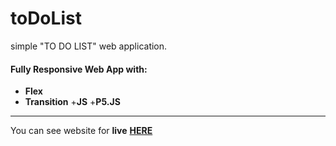 # toDoList
simple "TO DO LIST" web application.

#### __Fully Responsive Web App__ with: <br>
+  __Flex__
+  __Transition__
+__JS__
+__P5.JS__
___
You can see website for __live__ [__HERE__](https://shakstick.github.io/toDoList/)

